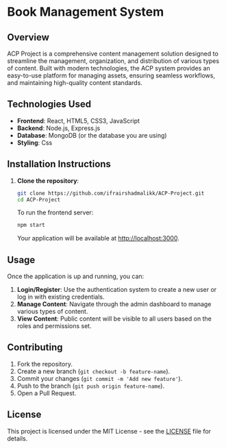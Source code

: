 # Book Management System
## Overview
ACP Project is a comprehensive content management solution designed to streamline the management, organization, and distribution of various types of content. Built with modern technologies, the ACP system provides an easy-to-use platform for managing assets, ensuring seamless workflows, and maintaining high-quality content standards.



## Technologies Used
- **Frontend**: React, HTML5, CSS3, JavaScript
- **Backend**: Node.js, Express.js
- **Database**: MongoDB (or the database you are using)
- **Styling**: Css

## Installation Instructions

1. **Clone the repository**:
   ```bash
   git clone https://github.com/ifrairshadmalikk/ACP-Project.git
   cd ACP-Project
   ```







   To run the frontend server:
   ```bash
   npm start
   ```

   Your application will be available at [http://localhost:3000](http://localhost:3000).

## Usage

Once the application is up and running, you can:

1. **Login/Register**: Use the authentication system to create a new user or log in with existing credentials.
2. **Manage Content**: Navigate through the admin dashboard to manage various types of content.
3. **View Content**: Public content will be visible to all users based on the roles and permissions set.

## Contributing

1. Fork the repository.
2. Create a new branch (`git checkout -b feature-name`).
3. Commit your changes (`git commit -m 'Add new feature'`).
4. Push to the branch (`git push origin feature-name`).
5. Open a Pull Request.

## License
This project is licensed under the MIT License - see the [LICENSE](LICENSE) file for details.


